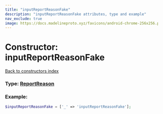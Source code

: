 ```yaml
---
title: "inputReportReasonFake"
description: "inputReportReasonFake attributes, type and example"
nav_exclude: true
image: https://docs.madelineproto.xyz/favicons/android-chrome-256x256.png
---
```

# Constructor: inputReportReasonFake  
[Back to constructors index](/API_docs/constructors/index.md)






### Type: [ReportReason](/API_docs/types/ReportReason.md)


### Example:

```php
$inputReportReasonFake = ['_' => 'inputReportReasonFake'];
```  
